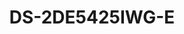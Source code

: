 ---
id: 7
title: "DS-2DE5425IWG-E"
subTitle: "4 MP 25X Powered by DarkFighter IR AcuSense Network Speed Dome"
category: "PTZ Camera"
imgCard: "/src/assets/images/ptzcamera/DS-2DE5425IWG-E/DS-2DE5425IWG-E-1.png"
imgAlt: "DS-2DE5425IWG-E"
thumbnails: [
  "/src/assets/images/ptzcamera/DS-2DE5425IWG-E/DS-2DE5425IWG-E-1.png"
]
features: [
  "4 MP resolution with 1/2.8\" Progressive Scan CMOS for high-quality imaging",
  "Deep learning for human and vehicle classification",
  "Powered-by-DarkFighter technology for excellent low-light performance",
  "25× optical zoom and 16× digital zoom for detailed views over large areas",
  "WDR, HLC, BLC, 3D DNR, defog, regional exposure, and regional focus for enhanced image quality",
  "Night vision with up to 150 m IR distance",
  "Supports 36 VDC & PoE (802.3at) for flexible installation",
  "Efficient H.265+/H.265 compression for optimized storage"
]
rating: 4
reviewCount: 50
specifications: {
  camera: {
    Image_Sensor: "1/2.8\" Progressive Scan CMOS",
    Max_Resolution: "2560 × 1440",
    Min_Illumination: "Color: 0.005 Lux @ (F1.6, AGC ON); B/W: 0.001 Lux @ (F1.6, AGC ON), 0 Lux with IR",
    Shutter_Speed: "1 s to 1/30,000 s",
    Day_Night: "IR cut filter",
    Zoom: "25× optional, 16× digital",
    Slow_Shutter: "Yes"
  },
  lens: {
    Focal_Length: "4.8 mm to 120 mm",
    FOV: "Horizontal: 55° to 2.4° (wide-tele), Vertical: 33° to 1.4° (wide-tele), Diagonal: 61.5° to 2.8° (wide-tele)",
    Focus: "Auto, semi-auto, manual",
    Aperture: "Max. F1.6",
    Zoom_Speed: "Approx. 3.6 s"
  },
  video: {
    Main_Stream: "50 Hz: 25 fps (2560 × 1440, 1920 × 1080, 1280 × 960, 1280 × 720); 60 Hz: 30 fps (2560 × 1440, 1920 × 1080, 1280 × 960, 1280 × 720)",
    Sub_Stream: "50 Hz: 25 fps (704 × 576, 640 × 480, 352 × 288); 60 Hz: 30 fps (704 × 480, 640 × 480, 352 × 240)",
    Third_Stream: "50 Hz: 25 fps (1920 × 1080, 1280 × 960, 1280 × 720, 704 × 576, 640 × 480, 352 × 288); 60 Hz: 30 fps (1920 × 1080, 1280 × 960, 1280 × 720, 704 × 480, 640 × 480, 352 × 240)",
    Video_Compression: "Main stream: H.265+/H.265/H.264+/H.264; Sub-stream: H.265/H.264/MJPEG; Third stream: H.265/H.264/MJPEG",
    Video_Bit_Rate: "32 Kbps to 16 Mbps",
    H264_Type: "Baseline profile/Main profile/High profile",
    H265_Type: "Main profile",
    Scalable_Video_Coding: "H.264 and H.265 encoding",
    Region_of_Interest: "8 fixed regions for each stream"
  },
  audio: {
    Audio_Compression: "G.722.1, G.711, G.726, MP2L2, PCM, MP3, AAC",
    Audio_Bit_Rate: "64 Kbps (G.711), 16 Kbps (G.722.1), 16 Kbps (G.726), 32 to 192 Kbps (MP2L2), 16 to 64 Kbps (AAC-LC), 8 to 320 Kbps (MP3)",
    Audio_Sampling_Rate: "MP2L2: 16 kHz, 32 kHz, 48 kHz; AAC-LC: 16 kHz, 32 kHz, 48 kHz; PCM: 8 kHz, 16 kHz, 32 kHz, 48 kHz; MP3: 8 kHz, 16 kHz, 32 kHz, 48 kHz",
    Environment_Noise_Filtering: "Yes"
  }
}
---